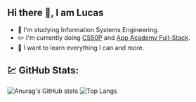 ## Hi there 👋, I am Lucas

<!--
**LukBlan/LukBlan** is a ✨ _special_ ✨ repository because its `README.md` (this file) appears on your GitHub profile.
-->

- :book: I'm studying Information Systems Engineering.
- :pencil2: I'm currently doing [CS50P](https://www.edx.org/course/cs50s-introduction-to-programming-with-python) and [App Academy Full-Stack](https://www.appacademy.io/course/app-academy-open).
- :punch: I want to learn everything I can and more.

## :chart: GitHub Stats:
![Anurag's GitHub stats](https://github-readme-stats.vercel.app/api?username=LukBlan&count_private=true&theme=solarized-light)
![Top Langs](https://github-readme-stats.vercel.app/api/top-langs/?username=LukBlan&layout=compact&count_private=true&theme=solarized-light)
